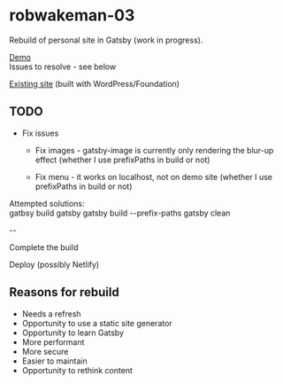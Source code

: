 # robwakeman-03

Rebuild of personal site in Gatsby (work in progress).

[Demo](http://dev.robwakeman.com/robwakeman-03/)  
Issues to resolve - see below

[Existing site](https://www.robwakeman.com/) (built with WordPress/Foundation)

## TODO

- Fix issues

  - Fix images - gatsby-image is currently only rendering the blur-up effect (whether I use prefixPaths in build or not)

  - Fix menu - it works on localhost, not on demo site (whether I use prefixPaths in build or not)

Attempted solutions:  
gatbsy build
gatsby gatsby build --prefix-paths
gatsby clean

--

Complete the build

Deploy (possibly Netlify)

## Reasons for rebuild

- Needs a refresh
- Opportunity to use a static site generator
- Opportunity to learn Gatsby
- More performant
- More secure
- Easier to maintain
- Opportunity to rethink content

